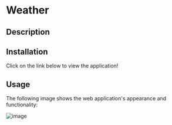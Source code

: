 # Weather

## Description


## Installation
Click on the link below to view the application!


## Usage
The following image shows the web application's appearance and functionality:

![image](images/screenShot)

